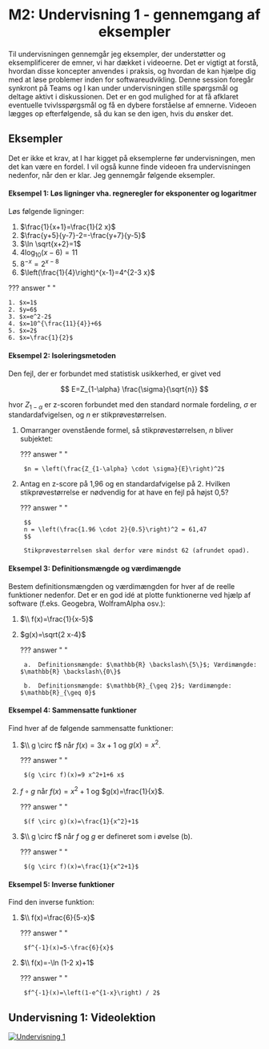 <h1 align="center">M2: Undervisning 1 - gennemgang af eksempler</h1>

Til undervisningen gennemgår jeg eksempler, der understøtter og eksemplificerer de emner, vi har dækket i videoerne. Det er vigtigt at forstå, hvordan disse koncepter anvendes i praksis, og hvordan de kan hjælpe dig med at løse problemer inden for softwareudvikling. Denne session foregår synkront på Teams og I kan under undervisningen stille spørgsmål og deltage aktivt i diskussionen. Det er en god mulighed for at få afklaret eventuelle tvivlsspørgsmål og få en dybere forståelse af emnerne. Videoen lægges op efterfølgende, så du kan se den igen, hvis du ønsker det.

## Eksempler

Det er ikke et krav, at I har kigget på eksemplerne før undervisningen, men det kan være en fordel. I vil også kunne finde videoen fra undervisningen nedenfor, når den er klar. Jeg gennemgår følgende eksempler.

#### Eksempel 1: Løs ligninger vha. regneregler for eksponenter og logaritmer

Løs følgende ligninger:

1. $\frac{1}{x+1}=\frac{1}{2 x}$
2. $\frac{y+5}{y-7}-2=-\frac{y+7}{y-5}$
3. $\ln \sqrt{x+2}=1$
4. $4 \log _{10}(x-6)=11$
5. $8^{-x}=2^{x-8}$
6. $\left(\frac{1}{4}\right)^{x-1}=4^{2-3 x}$

??? answer "&nbsp;"

    1. $x=1$
    2. $y=6$
    3. $x=e^2-2$
    4. $x=10^{\frac{11}{4}}+6$
    5. $x=2$
    6. $x=\frac{1}{2}$


#### Eksempel 2: Isoleringsmetoden

Den fejl, der er forbundet med statistisk usikkerhed, er givet ved

$$
E=Z_{1-\alpha} \frac{\sigma}{\sqrt{n}}
$$

hvor $Z_{1-\alpha}$ er z-scoren forbundet med den standard normale fordeling, $\sigma$ er standardafvigelsen, og $n$ er stikprøvestørrelsen.

1. Omarranger ovenstående formel, så stikprøvestørrelsen, $n$ bliver subjektet:

    ??? answer "&nbsp;"

        $n = \left(\frac{Z_{1-\alpha} \cdot \sigma}{E}\right)^2$

2. Antag en z-score på 1,96 og en standardafvigelse på 2. Hvilken stikprøvestørrelse er nødvendig for at have en fejl på højst 0,5?

    ??? answer "&nbsp;"
        
        $$ 
        n = \left(\frac{1.96 \cdot 2}{0.5}\right)^2 = 61,47
        $$

        Stikprøvestørrelsen skal derfor være mindst 62 (afrundet opad).

#### Eksempel 3: Definitionsmængde og værdimængde
Bestem definitionsmængden og værdimængden for hver af de reelle funktioner nedenfor. Det er en god idé at plotte funktionerne ved hjælp af software (f.eks. Geogebra, WolframAlpha osv.):

1. $\\ f(x)=\frac{1}{x-5}$
2. $g(x)=\sqrt{2 x-4}$

    ??? answer "&nbsp;"

        a.  Definitionsmængde: $\mathbb{R} \backslash\{5\}$; Værdimængde: $\mathbb{R} \backslash\{0\}$

        b.  Definitionsmængde: $\mathbb{R}_{\geq 2}$; Værdimængde: $\mathbb{R}_{\geq 0}$

#### Eksempel 4: Sammensatte funktioner
Find hver af de følgende sammensatte funktioner:

1. $\\ g \circ f$ når $f(x)=3 x+1$ og $g(x)=x^2$.

    ??? answer "&nbsp;"

        $(g \circ f)(x)=9 x^2+1+6 x$

2. $f \circ g$ når $f(x)=x^2+1$ og $g(x)=\frac{1}{x}$.
   
    ??? answer "&nbsp;"

        $(f \circ g)(x)=\frac{1}{x^2}+1$

3. $\\ g \circ f$ når $f$ og $g$ er defineret som i øvelse (b).
   
    ??? answer "&nbsp;"

        $(g \circ f)(x)=\frac{1}{x^2+1}$

#### Eksempel 5: Inverse funktioner
Find den inverse funktion:

1. $\\ f(x)=\frac{6}{5-x}$

    ??? answer "&nbsp;"

        $f^{-1}(x)=5-\frac{6}{x}$

2. $\\ f(x)=-\ln (1-2 x)+1$
   
    ??? answer "&nbsp;"

        $f^{-1}(x)=\left(1-e^{1-x}\right) / 2$

## Undervisning 1: Videolektion
[![Undervisning 1](https://img.youtube.com/vi/2v0g3q4x8aA/0.jpg)](https://www.youtube.com/watch?v=2v0g3q4x8aA)